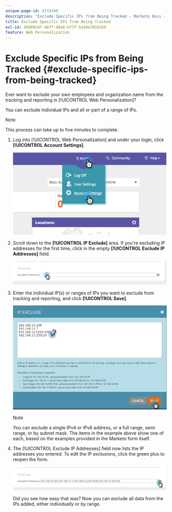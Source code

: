 ```yaml
---
unique-page-id: 4719340
description: "Exclude Specific IPs from Being Tracked - Marketo Docs - Product Documentation"
title: Exclude Specific IPs from Being Tracked
exl-id: d6989c8f-46ff-40a8-bf7f-5d34e701b359
feature: Web Personalization
---
```

# Exclude Specific IPs from Being Tracked {#exclude-specific-ips-from-being-tracked}

Ever want to exclude your own employees and organization name from the tracking and reporting in [!UICONTROL Web Personalization]?

You can exclude individual IPs and all or part of a range of IPs.

>[!NOTE]
>
>This process can take up to five minutes to complete.

1. Log into [!UICONTROL Web Personalization] and under your login, click **[!UICONTROL Account Settings]**.

   ![](assets/image2014-11-19-19-3a25-3a41.png)

1. Scroll down to the **[!UICONTROL IP Exclude]** area. If you're excluding IP addresses for the first time, click in the empty **[!UICONTROL Exclude IP Addresses]** field.

   ![](assets/image2016-11-4-10-3a27-3a1.png)

1. Enter the individual IP(s) or ranges of IPs you want to exclude from tracking and reporting, and click **[!UICONTROL Save]**.

   ![](assets/exclude-ips-form-hands.png)

   >[!NOTE]
   >
   >You can exclude a single IPv4 or IPv6 address, or a full range, semi range, or by subnet mask. The items in the example above show one of each, based on the examples provided in the Marketo form itself.

1. The [!UICONTROL Exclude IP Addresses] field now lists the IP addresses you entered. To edit the IP exclusions, click the green plus to reopen the form.

   ![](assets/exclude-ips-after.png)

   Did you see how easy that was? Now you can exclude all data from the IPs added, either individually or by range.
